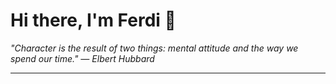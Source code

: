 <h1>Hi there, I'm Ferdi 👋</h1>

<p><em>
  "Character is the result of two things: mental attitude and the way we spend our time." — Elbert Hubbard
</em></p>

---
